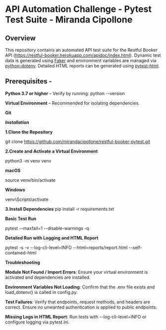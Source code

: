 # API Automation Challenge - Pytest Test Suite - Miranda Cipollone

## Overview 
This repository contains an automated API test suite for the Restful Booker API (https://restful-booker.herokuapp.com/apidoc/index.html).
Dynamic test data is generated using [Faker](https://faker.readthedocs.io/) and environment variables are managed via [python-dotenv](https://pypi.org/project/python-dotenv/). 
Detailed HTML reports can be generated using [pytest-html](https://github.com/pytest-dev/pytest-html).

## Prerequisites - 
**Python 3.7 or higher** – Verify by running:  python --version

**Virtual Environment** – Recommended for isolating dependencies.

**Git**

_**Installation**_

**1.Clone the Repository**

git clone https://github.com/mirandacipollone/restful-booker-pytest.git 

**2.Create and Activate a Virtual Environment**

python3 -m venv venv

**macOS**

source venv/bin/activate

**Windows**

venv\Scripts\activate

**3.Install Dependencies**
pip install -r requirements.txt


**Basic Test Run**

pytest --maxfail=1 --disable-warnings -q

**Detailed Run with Logging and HTML Report**

pytest -s -v --log-cli-level=INFO --html=reports/report.html --self-contained-html


**Troubleshooting**

**Module Not Found / Import Errors**: Ensure your virtual environment is activated and dependencies are installed.

**Environment Variables Not Loading**: Confirm that the .env file exists and load_dotenv() is called in config.py.

**Test Failures**: Verify that endpoints, request methods, and headers are correct. Ensure no unwanted authentication is applied to public endpoints.

**Missing Logs in HTML Report**: Run tests with --log-cli-level=INFO or configure logging via pytest.ini.
